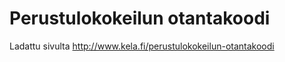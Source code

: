 Perustulokokeilun otantakoodi
========================

Ladattu sivulta http://www.kela.fi/perustulokokeilun-otantakoodi
